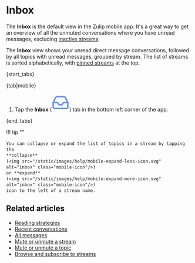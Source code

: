# Inbox

The **Inbox** is the default view in the Zulip mobile app. It's a great way to
get an overview of all the unmuted conversations where you have unread messages,
excluding [inactive streams](/help/manage-inactive-streams).

The **Inbox** view shows your unread direct message conversations, followed by
all topics with unread messages, grouped by stream. The list of streams is
sorted alphabetically, with [pinned streams](/help/pin-a-stream) at the top.

{start_tabs}

{tab|mobile}

1. Tap the **Inbox**
   (<img src="/static/images/help/mobile-inbox-icon.svg" alt="inbox" class="mobile-icon"/>)
   tab in the bottom left corner of the app.

{end_tabs}

!!! tip ""

    You can collapse or expand the list of topics in a stream by tapping the
    **collapse**
    (<img src="/static/images/help/mobile-expand-less-icon.svg" alt="inbox" class="mobile-icon"/>)
    or **expand**
    (<img src="/static/images/help/mobile-expand-more-icon.svg" alt="inbox" class="mobile-icon"/>)
    icon to the left of a stream name.

## Related articles

* [Reading strategies](/help/reading-strategies)
* [Recent conversations](/help/recent-conversations)
* [All messages](/help/all-messages)
* [Mute or unmute a stream](/help/mute-a-stream)
* [Mute or unmute a topic](/help/mute-a-topic)
* [Browse and subscribe to streams](/help/browse-and-subscribe-to-streams)
